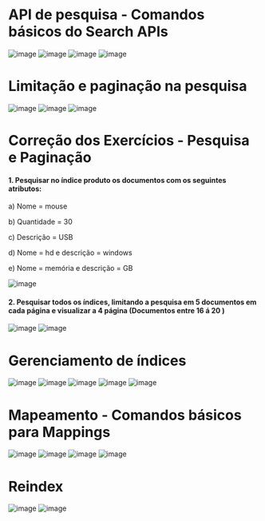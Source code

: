 # API de pesquisa - Comandos básicos do Search APIs

![image](https://user-images.githubusercontent.com/27785070/136415400-47720f23-b305-49a8-87b7-3c93a900f90a.png)
![image](https://user-images.githubusercontent.com/27785070/136415446-75e3bd0b-79b2-407a-af46-cf87a7e1f2bc.png)
![image](https://user-images.githubusercontent.com/27785070/136415492-55736698-697c-4f13-9557-51188a8827fc.png)
![image](https://user-images.githubusercontent.com/27785070/136415534-94eb43d3-bf9b-4e8f-a848-c9b39fa7b872.png)
# Limitação e paginação na pesquisa
![image](https://user-images.githubusercontent.com/27785070/136415890-9a018abf-22b1-4be1-a057-fb6f7d1645d6.png)
![image](https://user-images.githubusercontent.com/27785070/136415929-d8af9151-5a69-40a5-a39e-f3ee04a2837d.png)
![image](https://user-images.githubusercontent.com/27785070/136415971-a65180d1-f07f-43df-a906-3730715045ca.png)
# Correção dos Exercícios - Pesquisa e Paginação

#### 1. Pesquisar no índice produto os documentos com os seguintes atributos:

a) Nome = mouse

b) Quantidade = 30

c) Descrição = USB

d) Nome = hd e descrição = windows

e) Nome = memória e descrição = GB

![image](https://user-images.githubusercontent.com/27785070/136615699-3fb78e45-4460-436b-8dac-5fb4d66ad9be.png)


#### 2. Pesquisar todos os índices, limitando a pesquisa em 5 documentos em cada página e visualizar a 4 página (Documentos entre 16 á 20 )
![image](https://user-images.githubusercontent.com/27785070/136621593-eed02f70-6050-453a-8c2a-87fba91033cf.png)
![image](https://user-images.githubusercontent.com/27785070/136621669-d63ef7b1-b98f-4643-867b-b3286ff9c7ae.png)

# Gerenciamento de índices
![image](https://user-images.githubusercontent.com/27785070/136416045-a510b4f7-4902-44db-8953-51b67c07e921.png)
![image](https://user-images.githubusercontent.com/27785070/136416768-3e87ae70-f5b7-4aaf-9155-5a18f921b44b.png)
![image](https://user-images.githubusercontent.com/27785070/136424593-3558e41a-b59f-4d1a-b1b1-d6c5910677a5.png)
![image](https://user-images.githubusercontent.com/27785070/136424620-2247b0f4-0c43-42d3-97d0-6a9fdf20d231.png)
![image](https://user-images.githubusercontent.com/27785070/136424676-c92bfa67-a36b-46b6-8c1b-96bbd87cebd3.png)
# Mapeamento - Comandos básicos para Mappings
![image](https://user-images.githubusercontent.com/27785070/136424778-b2fae40f-8cf2-460f-96d2-cf82b52cad28.png)
![image](https://user-images.githubusercontent.com/27785070/136424813-88c17e51-ecb3-49ae-a7cf-314cead1b1bf.png)
![image](https://user-images.githubusercontent.com/27785070/136424852-ecef877f-d13e-4973-bc16-09435849ba8b.png)
![image](https://user-images.githubusercontent.com/27785070/136424889-d0550ff7-d88f-47bd-8317-35e6e4c0d943.png)
# Reindex
![image](https://user-images.githubusercontent.com/27785070/136424970-94ff6b7b-305d-4bc0-b832-067423b1da64.png)
![image](https://user-images.githubusercontent.com/27785070/136425007-e9b31cb6-d18e-474a-a18e-4035983e9278.png)
